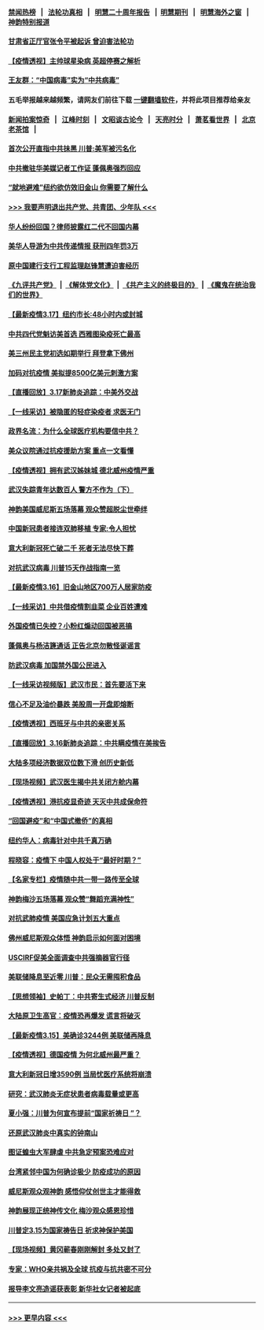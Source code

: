 #### [禁闻热榜](热点新闻.md?=0)  &nbsp;&nbsp;|&nbsp;&nbsp; [法轮功真相](https://github.com/gfw-breaker/truth/blob/master/README.md?=0) &nbsp;&nbsp;|&nbsp;&nbsp; [明慧二十周年报告](https://github.com/gfw-breaker/mh-reports/blob/master/README.md?=0) &nbsp;&nbsp;|&nbsp;&nbsp;[明慧期刊](https://github.com/gfw-breaker/mh-qikan) &nbsp;&nbsp;|&nbsp;&nbsp; [明慧海外之窗](https://github.com/gfw-breaker/mh-news/blob/master/README.md?=0) &nbsp;&nbsp;|&nbsp;&nbsp; [神韵特别报道](https://github.com/gfw-breaker/mh-news/blob/master/shenyun.md?=0)
#### [甘肃省正厅官张令平被起诉 曾迫害法轮功](../pages/nf4514/n11948826.md?t=03181531) 
#### [【疫情透视】主帅球星染病 英超停赛之解析](../pages/nf4514/n11945872.md?t=03181531) 
#### [王友群：“中国病毒”实为“中共病毒”](../pages/nf4514/n11948542.md?t=03181531) 
#### 五毛举报越来越频繁，请网友们前往下载 [一键翻墙软件](https://github.com/gfw-breaker/ssr-accounts)，并将此项目推荐给亲友
#### [新闻拍案惊奇](https://github.com/gfw-breaker/banned-news/blob/master/pages/link4.md) &nbsp;&nbsp;|&nbsp;&nbsp; [江峰时刻](https://github.com/gfw-breaker/banned-news/blob/master/pages/link4.md) &nbsp;&nbsp;|&nbsp;&nbsp; [文昭谈古论今](https://github.com/gfw-breaker/banned-news/blob/master/pages/link4.md) &nbsp;&nbsp;|&nbsp;&nbsp; [天亮时分](https://github.com/gfw-breaker/banned-news/blob/master/pages/link4.md) &nbsp;&nbsp;|&nbsp;&nbsp; [萧茗看世界](https://github.com/gfw-breaker/banned-news/blob/master/pages/link4.md) &nbsp;&nbsp;|&nbsp;&nbsp; [北京老茶馆](https://github.com/gfw-breaker/banned-news/blob/master/pages/link4.md) &nbsp;&nbsp;|&nbsp;&nbsp; 
#### [首次公开直指中共抺黑 川普:美军被污名化](../pages/nf4514/n11947947.md?t=03181531) 
#### [中共撤驻华美媒记者工作证 蓬佩奥强烈回应](../pages/nf4514/n11948259.md?t=03181531) 
#### [“就地避难”纽约欲仿效旧金山  你需要了解什么](../pages/nf4514/n11948233.md?t=03181531) 
#### [>>> 我要声明退出共产党、共青团、少年队 <<<](https://github.com/begood0513/goodnews/blob/master/quit/letter.md) 
#### [华人纷纷回国？律师披露红二代不回国内幕](../pages/nf4514/n11947698.md?t=03181531) 
#### [美华人导游为中共传递情报 获刑四年罚3万](../pages/nf4514/n11948108.md?t=03181531) 
#### [原中国建行支行工程监理赵锋慧遭迫害经历](../pages/nf4514/n11944344.md?t=03181531) 
#### [《九评共产党》](https://github.com/begood0513/9ping.md/blob/master/README.md) &nbsp;|&nbsp; [《解体党文化》](../../../../jtdwh.md/blob/master/README.md)  &nbsp;|&nbsp; [《共产主义的终极目的》](../../../../gczydzjmd.md/blob/master/README.md) &nbsp;|&nbsp; [《魔鬼在统治我们的世界》](../../../../mgztzwmdsj.md/blob/master/README.md) 
#### [【最新疫情3.17】纽约市长:48小时内或封城](../pages/nf4514/n11945621.md?t=03181531) 
#### [中共四代党魁访美首选 西雅图染疫死亡最高](../pages/nf4514/n11947602.md?t=03181531) 
#### [美三州民主党初选如期举行 拜登拿下佛州](../pages/nf4514/n11947538.md?t=03181531) 
#### [加码对抗疫情 美拟提8500亿美元刺激方案](../pages/nf4514/n11947394.md?t=03181531) 
#### [【直播回放】3.17新肺炎追踪：中美外交战](../pages/nf4514/n11947234.md?t=03181531) 
#### [【一线采访】被隐匿的轻症染疫者 求医无门](../pages/nf4514/n11946690.md?t=03181531) 
#### [政界名流：为什么全球医疗机构要信中共？](../pages/nf4514/n11945479.md?t=03181531) 
#### [美众议院通过抗疫援助方案 重点一文看懂](../pages/nf4514/n11945750.md?t=03181531) 
#### [【疫情透视】拥有武汉姊妹城 德北威州疫情严重](../pages/nf4514/n11945308.md?t=03181531) 
#### [武汉失踪青年达数百人 警方不作为（下）](../pages/nf4514/n11945457.md?t=03181531) 
#### [神韵美国威尼斯五场落幕 观众赞超脱尘世牵绊](../pages/nf4514/n11945933.md?t=03181531) 
#### [中国新冠患者接连双肺移植 专家:令人担忧](../pages/nf4514/n11945516.md?t=03181531) 
#### [意大利新冠死亡破二千 死者无法尽快下葬](../pages/nf4514/n11945606.md?t=03181531) 
#### [对抗武汉病毒 川普15天作战指南一览](../pages/nf4514/n11945503.md?t=03181531) 
#### [【最新疫情3.16】旧金山地区700万人居家防疫](../pages/nf4514/n11942860.md?t=03181531) 
#### [【一线采访】中共借疫情割韭菜 企业百姓遭难](../pages/nf4514/n11944978.md?t=03181531) 
#### [外国疫情已失控？小粉红煽动回国被恶搞](../pages/nf4514/n11945338.md?t=03181531) 
#### [蓬佩奥与杨洁篪通话 正告北京勿散怪诞谣言](../pages/nf4514/n11945291.md?t=03181531) 
#### [防武汉病毒 加国禁外国公民进入](../pages/nf4514/n11945086.md?t=03181531) 
#### [【一线采访视频版】武汉市民：首先要活下来](../pages/nf4514/n11941189.md?t=03181531) 
#### [信心不足及油价暴跌 美股周一开盘即熔断](../pages/nf4514/n11944728.md?t=03181531) 
#### [【疫情透视】西班牙与中共的亲密关系](../pages/nf4514/n11942614.md?t=03181531) 
#### [【直播回放】3.16新肺炎追踪：中共瞒疫情在美挨告](../pages/nf4514/n11944429.md?t=03181531) 
#### [大陆多项经济数据双位数下滑 创历史新低](../pages/nf4514/n11943386.md?t=03181531) 
#### [【现场视频】武汉医生揭中共关闭方舱内幕](../pages/nf4514/n11943071.md?t=03181531) 
#### [【疫情透视】港抗疫显奇迹 天灭中共成保命符](../pages/nf4514/n11942593.md?t=03181531) 
#### [“回国避疫”和“中国式撤侨”的真相](../pages/nf4514/n11943372.md?t=03181531) 
#### [纽约华人：病毒针对中共千真万确](../pages/nf4514/n11942905.md?t=03181531) 
#### [程晓容：疫情下 中国人权处于“最好时期？”](../pages/nf4514/n11943945.md?t=03181531) 
#### [【名家专栏】疫情随中共一带一路传至全球](../pages/nf4514/n11942858.md?t=03181531) 
#### [神韵梅沙五场落幕 观众赞“舞蹈充满神性”](../pages/nf4514/n11943588.md?t=03181531) 
#### [对抗武肺疫情 美国应急计划五大重点](../pages/nf4514/n11943193.md?t=03181531) 
#### [佛州威尼斯观众体悟 神韵启示如何面对困境](../pages/nf4514/n11943563.md?t=03181531) 
#### [USCIRF促美全面调查中共强摘器官行径](../pages/nf4514/n11942904.md?t=03181531) 
#### [美联储降息至近零 川普：民众无需囤积食品](../pages/nf4514/n11943043.md?t=03181531) 
#### [【思想领袖】史帕丁：中共寄生式经济 川普反制](../pages/nf4514/n11805341.md?t=03181531) 
#### [大陆原卫生高官：疫情恐再爆发 谎言将破灭](../pages/nf4514/n11942229.md?t=03181531) 
#### [【最新疫情3.15】美确诊3244例 美联储再降息](../pages/nf4514/n11940988.md?t=03181531) 
#### [【疫情透视】德国疫情 为何北威州最严重？](../pages/nf4514/n11941122.md?t=03181531) 
#### [意大利新冠日增3590例 当局忧医疗系统将崩溃](../pages/nf4514/n11942691.md?t=03181531) 
#### [研究：武汉肺炎无症状患者病毒载量或更高](../pages/nf4514/n11942608.md?t=03181531) 
#### [夏小强：川普为何宣布提前“国家祈祷日 ”？](../pages/nf4514/n11941258.md?t=03181531) 
#### [还原武汉肺炎中真实的钟南山](../pages/nf4514/n11938593.md?t=03181531) 
#### [图证蝗虫大军肆虐 中共急定预案恐难应对](../pages/nf4514/n11942373.md?t=03181531) 
#### [台湾紧邻中国为何确诊极少 防疫成功的原因](../pages/nf4514/n11940819.md?t=03181531) 
#### [威尼斯观众观神韵 感悟仰仗创世主才能得救](../pages/nf4514/n11942195.md?t=03181531) 
#### [神韵展现正统神传文化 梅沙观众感恩珍惜](../pages/nf4514/n11941925.md?t=03181531) 
#### [川普定3.15为国家祷告日 祈求神保护美国](../pages/nf4514/n11941475.md?t=03181531) 
#### [【现场视频】黄冈蕲春刚刚解封 多处又封了](../pages/nf4514/n11941108.md?t=03181531) 
#### [专家：WHO亲共祸及全球 抗疫与抗共密不可分](../pages/nf4514/n11935110.md?t=03181531) 
#### [报导李文亮造谣获表彰 新华社女记者被起底](../pages/nf4514/n11939689.md?t=03181531) 

----
#### [ >>> 更早内容 <<< ](../indexes/nf4514-earlier.md)
